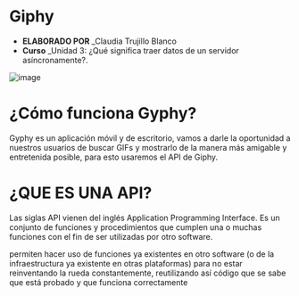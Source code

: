 # Giphy


* **ELABORADO POR** _Claudia Trujillo Blanco
* **Curso** _Unidad 3: ¿Qué significa traer datos de un servidor asíncronamente?.

![image](https://user-images.githubusercontent.com/37419350/45051526-f556ae80-b049-11e8-824a-4cbcac8c6827.png)

# ¿Cómo funciona Gyphy?
Gyphy es un aplicación móvil y de escritorio, vamos a darle la oportunidad a nuestros usuarios de buscar GIFs y mostrarlo de la manera más amigable y entretenida posible, para esto usaremos el API de Giphy.

# ¿QUE ES UNA API?
Las siglas API vienen del inglés Application Programming Interface. Es un conjunto de funciones y procedimientos que cumplen una o muchas funciones con el fin de ser utilizadas por otro software.

permiten hacer uso de funciones ya existentes en otro software (o de la infraestructura ya existente en otras plataformas) para no estar reinventando la rueda constantemente, reutilizando así código que se sabe que está probado y que funciona correctamente


